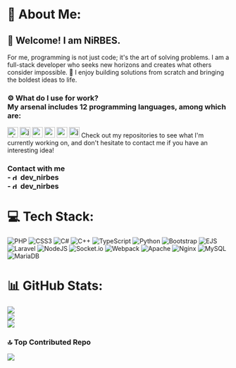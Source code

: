 # 💫 About Me:
## 👋 Welcome! I am NiRBES.
For me, programming is not just code; it's the art of solving problems. I am a full-stack developer who seeks new horizons and creates what others consider impossible. 🚀 I enjoy building solutions from scratch and bringing the boldest ideas to life.
### ⚙️ What do I use for work?<br>My arsenal includes 12 programming languages, among which are:
<img src="https://www.vectorlogo.zone/logos/php/php-icon.svg" alt="php" width="24" height="24" /> <img src="https://www.vectorlogo.zone/logos/javascript/javascript-icon.svg" alt="javascript" width="24" height="24" /> <img src="https://www.vectorlogo.zone/logos/python/python-icon.svg" alt="python" width="24" height="24" /> <img src="https://www.vectorlogo.zone/logos/isocpp/isocpp-icon.svg" alt="c++" width="24" height="24" /> <img src="https://www.vectorlogo.zone/logos/golang/golang-icon.svg" alt="go" width="24" height="24" /> <img src="https://www.vectorlogo.zone/logos/java/java-icon.svg" alt="java" width="24" height="24" />
Check out my repositories to see what I'm currently working on, and don't hesitate to contact me if you have an interesting idea!
### Contact with me<br>- <img src="https://www.vectorlogo.zone/logos/discord/discord-tile.svg" alt="discord" width="14" height="14" /> dev_nirbes<br>- <img src="https://www.vectorlogo.zone/logos/telegram/telegram-tile.svg" alt="discord" width="14" height="14" /> dev_nirbes<br>


# 💻 Tech Stack:
![PHP](https://img.shields.io/badge/php-%23777BB4.svg?style=for-the-badge&logo=php&logoColor=white) ![CSS3](https://img.shields.io/badge/css3-%231572B6.svg?style=for-the-badge&logo=css3&logoColor=white) ![C#](https://img.shields.io/badge/c%23-%23239120.svg?style=for-the-badge&logo=csharp&logoColor=white) ![C++](https://img.shields.io/badge/c++-%2300599C.svg?style=for-the-badge&logo=c%2B%2B&logoColor=white) ![TypeScript](https://img.shields.io/badge/typescript-%23007ACC.svg?style=for-the-badge&logo=typescript&logoColor=white) ![Python](https://img.shields.io/badge/python-3670A0?style=for-the-badge&logo=python&logoColor=ffdd54) ![Bootstrap](https://img.shields.io/badge/bootstrap-%238511FA.svg?style=for-the-badge&logo=bootstrap&logoColor=white) ![EJS](https://img.shields.io/badge/ejs-%23B4CA65.svg?style=for-the-badge&logo=ejs&logoColor=black) ![Laravel](https://img.shields.io/badge/laravel-%23FF2D20.svg?style=for-the-badge&logo=laravel&logoColor=white) ![NodeJS](https://img.shields.io/badge/node.js-6DA55F?style=for-the-badge&logo=node.js&logoColor=white) ![Socket.io](https://img.shields.io/badge/Socket.io-black?style=for-the-badge&logo=socket.io&badgeColor=010101) ![Webpack](https://img.shields.io/badge/webpack-%238DD6F9.svg?style=for-the-badge&logo=webpack&logoColor=black) ![Apache](https://img.shields.io/badge/apache-%23D42029.svg?style=for-the-badge&logo=apache&logoColor=white) ![Nginx](https://img.shields.io/badge/nginx-%23009639.svg?style=for-the-badge&logo=nginx&logoColor=white) ![MySQL](https://img.shields.io/badge/mysql-4479A1.svg?style=for-the-badge&logo=mysql&logoColor=white) ![MariaDB](https://img.shields.io/badge/MariaDB-003545?style=for-the-badge&logo=mariadb&logoColor=white)
# 📊 GitHub Stats:
![](https://github-readme-stats.vercel.app/api?username=NiRBES02&theme=dark&hide_border=false&include_all_commits=true&count_private=false)<br/>
![](https://nirzak-streak-stats.vercel.app/?user=NiRBES02&theme=dark&hide_border=false)<br/>
![](https://github-readme-stats.vercel.app/api/top-langs/?username=NiRBES02&theme=dark&hide_border=false&include_all_commits=true&count_private=false&layout=compact)

### 🔝 Top Contributed Repo
![](https://github-contributor-stats.vercel.app/api?username=NiRBES02&limit=5&theme=dark&combine_all_yearly_contributions=true)

<!-- Proudly created with GPRM ( https://gprm.itsvg.in ) -->